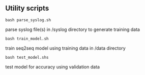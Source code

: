 ## Utility scripts

`bash parse_syslog.sh`

parse syslog file(s) in /syslog directory to generate training data 

`bash train_model.sh`

train seq2seq model using training data in /data directory

`bash test_model.shs`

test model for accuracy using validation data